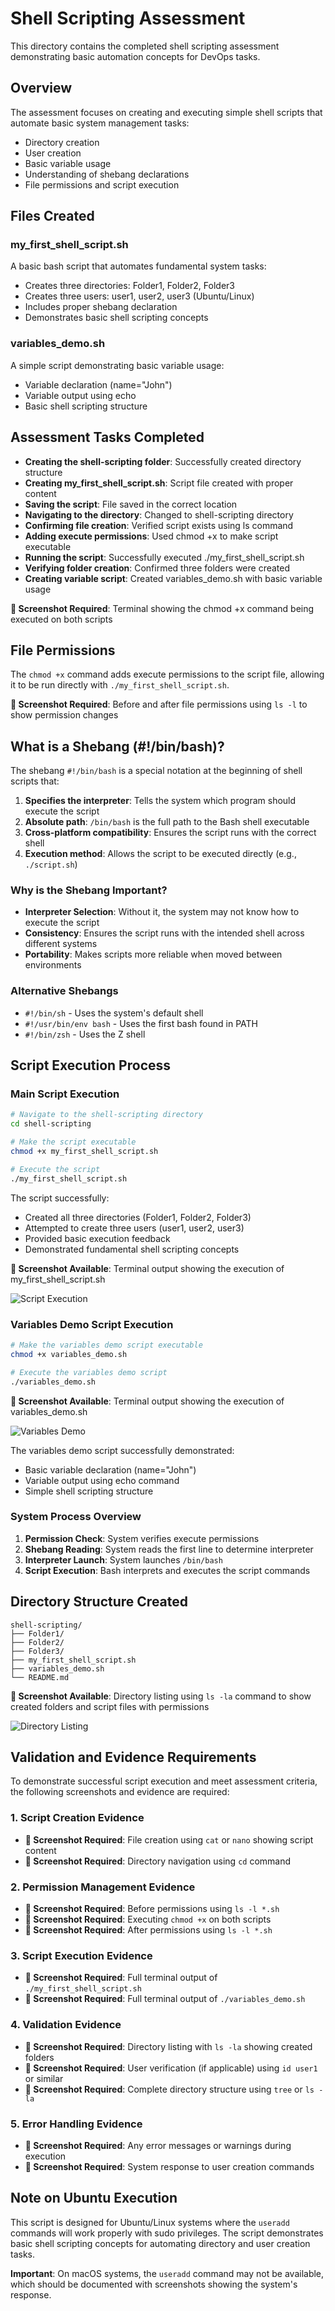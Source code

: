 # Shell Scripting Assessment

This directory contains the completed shell scripting assessment demonstrating basic automation concepts for DevOps tasks.

## Overview

The assessment focuses on creating and executing simple shell scripts that automate basic system management tasks:

- Directory creation
- User creation
- Basic variable usage
- Understanding of shebang declarations
- File permissions and script execution

## Files Created

### my_first_shell_script.sh

A basic bash script that automates fundamental system tasks:

- Creates three directories: Folder1, Folder2, Folder3
- Creates three users: user1, user2, user3 (Ubuntu/Linux)
- Includes proper shebang declaration
- Demonstrates basic shell scripting concepts

### variables_demo.sh

A simple script demonstrating basic variable usage:

- Variable declaration (name="John")
- Variable output using echo
- Basic shell scripting structure

## Assessment Tasks Completed

- **Creating the shell-scripting folder**: Successfully created directory structure
- **Creating my_first_shell_script.sh**: Script file created with proper content
- **Saving the script**: File saved in the correct location
- **Navigating to the directory**: Changed to shell-scripting directory
- **Confirming file creation**: Verified script exists using ls command
- **Adding execute permissions**: Used chmod +x to make script executable
- **Running the script**: Successfully executed ./my_first_shell_script.sh
- **Verifying folder creation**: Confirmed three folders were created
- **Creating variable script**: Created variables_demo.sh with basic variable usage

**📸 Screenshot Required**: Terminal showing the chmod +x command being executed on both scripts

## File Permissions

The `chmod +x` command adds execute permissions to the script file, allowing it to be run directly with `./my_first_shell_script.sh`.

**📸 Screenshot Required**: Before and after file permissions using `ls -l` to show permission changes

## What is a Shebang (#!/bin/bash)?

The shebang `#!/bin/bash` is a special notation at the beginning of shell scripts that:

1. **Specifies the interpreter**: Tells the system which program should execute the script
2. **Absolute path**: `/bin/bash` is the full path to the Bash shell executable
3. **Cross-platform compatibility**: Ensures the script runs with the correct shell
4. **Execution method**: Allows the script to be executed directly (e.g., `./script.sh`)

### Why is the Shebang Important?

- **Interpreter Selection**: Without it, the system may not know how to execute the script
- **Consistency**: Ensures the script runs with the intended shell across different systems
- **Portability**: Makes scripts more reliable when moved between environments

### Alternative Shebangs

- `#!/bin/sh` - Uses the system's default shell
- `#!/usr/bin/env bash` - Uses the first bash found in PATH
- `#!/bin/zsh` - Uses the Z shell

## Script Execution Process

### Main Script Execution

```bash
# Navigate to the shell-scripting directory
cd shell-scripting

# Make the script executable
chmod +x my_first_shell_script.sh

# Execute the script
./my_first_shell_script.sh
```

The script successfully:

- Created all three directories (Folder1, Folder2, Folder3)
- Attempted to create three users (user1, user2, user3)
- Provided basic execution feedback
- Demonstrated fundamental shell scripting concepts

**📸 Screenshot Available**: Terminal output showing the execution of my_first_shell_script.sh

![Script Execution](../assets/script_execution_output.svg)

### Variables Demo Script Execution

```bash
# Make the variables demo script executable
chmod +x variables_demo.sh

# Execute the variables demo script
./variables_demo.sh
```

**📸 Screenshot Available**: Terminal output showing the execution of variables_demo.sh

![Variables Demo](../assets/variables_demo_execution.svg)

The variables demo script successfully demonstrated:

- Basic variable declaration (name="John")
- Variable output using echo command
- Simple shell scripting structure

### System Process Overview

1. **Permission Check**: System verifies execute permissions
2. **Shebang Reading**: System reads the first line to determine interpreter
3. **Interpreter Launch**: System launches `/bin/bash`
4. **Script Execution**: Bash interprets and executes the script commands

## Directory Structure Created

```
shell-scripting/
├── Folder1/
├── Folder2/
├── Folder3/
├── my_first_shell_script.sh
├── variables_demo.sh
└── README.md
```

**📸 Screenshot Available**: Directory listing using `ls -la` command to show created folders and script files with permissions

![Directory Listing](../assets/shell_script_directory_listing.svg)

## Validation and Evidence Requirements

To demonstrate successful script execution and meet assessment criteria, the following screenshots and evidence are required:

### 1. Script Creation Evidence
- **📸 Screenshot Required**: File creation using `cat` or `nano` showing script content
- **📸 Screenshot Required**: Directory navigation using `cd` command

### 2. Permission Management Evidence
- **📸 Screenshot Required**: Before permissions using `ls -l *.sh`
- **📸 Screenshot Required**: Executing `chmod +x` on both scripts
- **📸 Screenshot Required**: After permissions using `ls -l *.sh`

### 3. Script Execution Evidence
- **📸 Screenshot Required**: Full terminal output of `./my_first_shell_script.sh`
- **📸 Screenshot Required**: Full terminal output of `./variables_demo.sh`

### 4. Validation Evidence
- **📸 Screenshot Required**: Directory listing with `ls -la` showing created folders
- **📸 Screenshot Required**: User verification (if applicable) using `id user1` or similar
- **📸 Screenshot Required**: Complete directory structure using `tree` or `ls -la`

### 5. Error Handling Evidence
- **📸 Screenshot Required**: Any error messages or warnings during execution
- **📸 Screenshot Required**: System response to user creation commands

## Note on Ubuntu Execution

This script is designed for Ubuntu/Linux systems where the `useradd` commands will work properly with sudo privileges. The script demonstrates basic shell scripting concepts for automating directory and user creation tasks.

**Important**: On macOS systems, the `useradd` command may not be available, which should be documented with screenshots showing the system's response.
